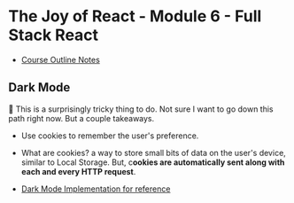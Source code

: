 # The Joy of React - Module 6 - Full Stack React

- [Course Outline Notes](../course-notes.md)

## Dark Mode

🫢 This is a surprisingly tricky thing to do. Not sure I want to go down this path right now. But a couple takeaways.

- Use cookies to remember the user's preference.
- What are cookies? a way to store small bits of data on the user's device, similar to Local Storage. But, c**ookies are automatically sent along with each and every HTTP request**.

- [Dark Mode Implementation for reference](https://github.com/joy-of-react/next-dark-mode)
